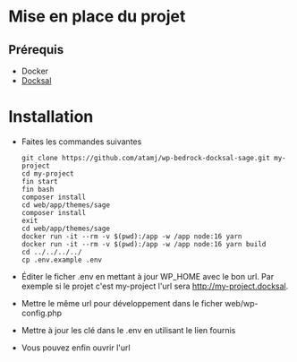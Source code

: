 # Mise en place du projet

## Prérequis
* Docker
* [Docksal](https://docksal.io)

# Installation

* Faites les commandes suivantes

      git clone https://github.com/atamj/wp-bedrock-docksal-sage.git my-project
      cd my-project
      fin start
      fin bash
      composer install
      cd web/app/themes/sage
      composer install
      exit
      cd web/app/themes/sage
      docker run -it --rm -v $(pwd):/app -w /app node:16 yarn
      docker run -it --rm -v $(pwd):/app -w /app node:16 yarn build
      cd ../../../../
      cp .env.example .env
      
* Éditer le ficher .env en mettant à jour WP_HOME avec le bon url. Par exemple si le projet c'est my-project l'url sera http://my-project.docksal. 
* Mettre le même url pour développement dans le ficher web/wp-config.php
* Mettre à jour les clé dans le .env en utilisant le lien fournis
* Vous pouvez enfin ouvrir l'url

      
      
      
